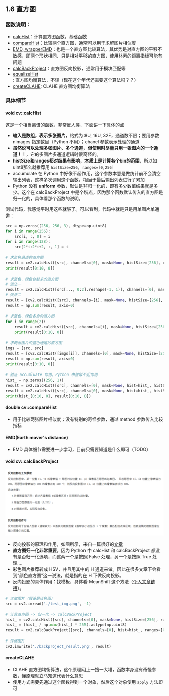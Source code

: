 ## 1.6 直方图

### 函数说明：

- [calcHist](https://docs.opencv.org/4.x/d6/dc7/group__imgproc__hist.html)：计算直方图函数，基础函数
- [compareHist](https://docs.opencv.org/4.x/d6/dc7/group__imgproc__hist.html#gaf4190090efa5c47cb367cf97a9a519bd)：比较两个直方图，通常可以用于求解图片相似度
- [EMD, wrapperEMD](https://docs.opencv.org/4.x/d6/dc7/group__imgproc__hist.html#ga902b8e60cc7075c8947345489221e0e0)：也是一个直方图比较算法，其优势是对直方图的平移不敏感，即两个形状相同、只是相对平移的直方图，使用朴素的距离指标可能有问题
- [calcBackProject](https://docs.opencv.org/4.x/d6/dc7/group__imgproc__hist.html#ga3a0af640716b456c3d14af8aee12e3ca)：直方图反向投影，通常用于模块匹配等
- [equalizeHist](https://docs.opencv.org/4.x/d6/dc7/group__imgproc__hist.html#ga7e54091f0c937d49bf84152a16f76d6e): 直方图均衡算法，不谈（现在这个年代还需要这个算法吗？？）
- [createCLAHE](https://docs.opencv.org/4.x/d6/dc7/group__imgproc__hist.html#gad3b7f72da85b821fda2bc41687573974): CLAHE 直方图均衡算法

### 具体细节

#### void cv::calcHist

这是一个相当离谱的函数，非常反人类，下面讲一下具体的点

- **输入是数组，表示多张图片**，格式为 8U, 16U, 32F，通道数不限；要用参数 nimages 指定数目（Python 不用）；chanel 参数表示处理的通道
- **虽然说可以处理多张图片、多个通道，但使用时尽量只用一张图片的一个通道！！**，它的多图片多通道逻辑时很奇怪的。
- **histSize和ranges都对结果有影响，本质上是计算各个bin的范围**，所以如uint8那么就推荐用 `histSize=256, ranges=[0,256]`
- accumulate 在 Python 中好像不起作用，这个参数本意是做统计前不会清空输出列表，这样多次调用这个函数，相当于最后输出列表进行了累加
- Python 没有 **uniform** 参数，默认是非归一化的，即有多少数值结果就是多少。这个在 calcBackProject 中是个坑点，因为那个函数默认传入的直方图是归一化的，具体看那个函数的说明。

测试代码，我感觉平时用这些就够了。可以看到，代码中就是只是用单图片单通道：

```python
src = np.zeros((256, 256, 3), dtype=np.uint8)
for i in range(256):
    src[i, :, 0] = i
for i in range(128):
    src[2*i:2*i+2, :, 1] = i

# 求蓝色通道的直方图
result = cv2.calcHist([src], channels=[0], mask=None, histSize=[256], ranges=[0,256])
print(result[0:10, 0])

# 求蓝色、绿色合起来的直方图
# 做法一
result = cv2.calcHist([src[..., 0:2].reshape(-1, 1)], channels=[0], mask=None, histSize=[256], ranges=[0,256])
# 做法二
result = [cv2.calcHist([src], channels=[i], mask=None, histSize=[256], ranges=[0,256]) for i in range(2)]
result = np.sum(result, axis=0)

# 求蓝色、绿色各自的直方图
for i in range(2):
    result = cv2.calcHist([src], channels=[i], mask=None, histSize=[256], ranges=[0,256])
    print(result[0:10, 0])

# 求两张图片的蓝色通道的直方图
imgs = [src, src]
result = [cv2.calcHist([imgs[i]], channels=[0], mask=None, histSize=[256], ranges=[0,256]) for i in range(2)]
result = np.sum(result, axis=0)
print(result[0:10, 0])

# 验证 accumluate 作用，Python 中貌似不起作用
hist_ = np.zeros((256, 1))
result = cv2.calcHist([src], channels=[0], mask=None, hist=hist_, histSize=[256], ranges=[0,256], accumulate=False)
result = cv2.calcHist([src], channels=[0], mask=None, hist=hist_, histSize=[256], ranges=[0,256], accumulate=True)
print(hist_[0:10, 0], result[0:10, 0])
```

#### double cv::compareHist

- 用于比较两张图片相似度；没有特别的奇怪参数，通过 method 参数传入比较指标

#### EMD(Earth mover's distance)

- EMD 具体细节需要进一步学习，目前只需要知道是什么即可（TODO）

#### void cv::calcBackProject

![1721014598451](image/1.6/1721014598451.png)

- 反向投影的原理和作用，如图所示，来自一篇很好的[文章](https://www.cnblogs.com/bjxqmy/p/12452420.html)
- **直方图归一化非常重要**。因为 Python 中 calcHist 和 calcBackProject 都没有是否归一化选项，而这两一个是按照 False 处理，另一个是按照 True 处理....
- 彩色图片推荐转成 HSV，并且用其中的 H 通道来做。因此在很多文章下会看到“颜色直方图”这一说法，就是指的在 H 下做反向投影。
- 反向投影的具体作用：找模板，具体看 MeanShift 这个方法（[个人文章链接](6.1.md)）。

```python
# 读取图片（假设是灰色图）
src = cv2.imread('./test_img.png', -1)

# 计算直方图 -> 归一化 -> calcBackProject
hist_ = cv2.calcHist([src], channels=[0], mask=None, histSize=[256], ranges=[0,256])
hist_ = (hist_ / np.max(hist_) * 255).astype(np.uint8)
result = cv2.calcBackProject([src], channels=[0], hist=hist_, ranges=[0,256], scale=1.0)

# 存储图片
cv2.imwrite('./backproject_result.png', result)
```

#### createCLAHE

- CLAHE 直方图均衡算法，这个原理网上一搜一大堆，函数本身没有奇怪参数，懂原理就立马知道代表什么意思
- 使用方式需要先通过这个函数得到一个对象，然后这个对象使用 `apply` 方法即可
